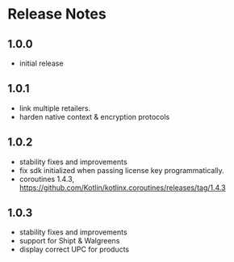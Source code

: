 # Release Notes

## 1.0.0

- initial release

## 1.0.1

- link multiple retailers.
- harden native context & encryption protocols

## 1.0.2

- stability fixes and improvements
- fix sdk initialized when passing license key programmatically.
- coroutines 1.4.3, https://github.com/Kotlin/kotlinx.coroutines/releases/tag/1.4.3

## 1.0.3

- stability fixes and improvements
- support for Shipt & Walgreens
- display correct UPC for products
